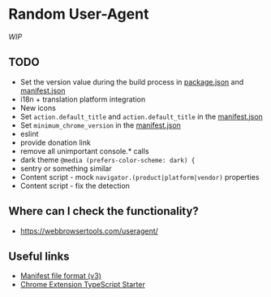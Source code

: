 # Random User-Agent

_WIP_

## TODO

- Set the version value during the build process in [package.json](package.json) and [manifest.json](public/manifest.json)
- i18n + translation platform integration
- New icons
- Set `action.default_title` and `action.default_title` in the [manifest.json](public/manifest.json)
- Set `minimum_chrome_version` in the [manifest.json](public/manifest.json)
- eslint
- provide donation link
- remove all unimportant console.* calls
- dark theme `@media (prefers-color-scheme: dark) {`
- sentry or something similar
- Content script - mock `navigator.(product|platform|vendor)` properties
- Content script - fix the detection

## Where can I check the functionality?

- <https://webbrowsertools.com/useragent/>

## Useful links

- [Manifest file format (v3)](https://developer.chrome.com/docs/extensions/mv3/manifest/)
- [Chrome Extension TypeScript Starter](https://github.com/chibat/chrome-extension-typescript-starter)

